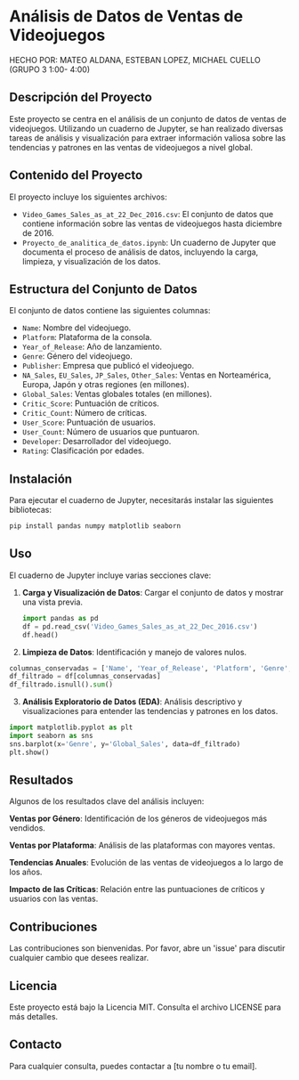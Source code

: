 # Análisis de Datos de Ventas de Videojuegos
HECHO POR: MATEO ALDANA, ESTEBAN LOPEZ, MICHAEL CUELLO (GRUPO 3 1:00- 4:00)
## Descripción del Proyecto
Este proyecto se centra en el análisis de un conjunto de datos de ventas de videojuegos. Utilizando un cuaderno de Jupyter, se han realizado diversas tareas de análisis y visualización para extraer información valiosa sobre las tendencias y patrones en las ventas de videojuegos a nivel global.

## Contenido del Proyecto
El proyecto incluye los siguientes archivos:
- `Video_Games_Sales_as_at_22_Dec_2016.csv`: El conjunto de datos que contiene información sobre las ventas de videojuegos hasta diciembre de 2016.
- `Proyecto_de_analitica_de_datos.ipynb`: Un cuaderno de Jupyter que documenta el proceso de análisis de datos, incluyendo la carga, limpieza, y visualización de los datos.

## Estructura del Conjunto de Datos
El conjunto de datos contiene las siguientes columnas:
- `Name`: Nombre del videojuego.
- `Platform`: Plataforma de la consola.
- `Year_of_Release`: Año de lanzamiento.
- `Genre`: Género del videojuego.
- `Publisher`: Empresa que publicó el videojuego.
- `NA_Sales`, `EU_Sales`, `JP_Sales`, `Other_Sales`: Ventas en Norteamérica, Europa, Japón y otras regiones (en millones).
- `Global_Sales`: Ventas globales totales (en millones).
- `Critic_Score`: Puntuación de críticos.
- `Critic_Count`: Número de críticas.
- `User_Score`: Puntuación de usuarios.
- `User_Count`: Número de usuarios que puntuaron.
- `Developer`: Desarrollador del videojuego.
- `Rating`: Clasificación por edades.

## Instalación
Para ejecutar el cuaderno de Jupyter, necesitarás instalar las siguientes bibliotecas:

``` bash
pip install pandas numpy matplotlib seaborn

```


## Uso
El cuaderno de Jupyter incluye varias secciones clave:

1. **Carga y Visualización de Datos**: Cargar el conjunto de datos y mostrar una vista previa.
   ```python
   import pandas as pd
   df = pd.read_csv('Video_Games_Sales_as_at_22_Dec_2016.csv')
   df.head()


2.	**Limpieza de Datos**: Identificación y manejo de valores nulos.
```python
columnas_conservadas = ['Name', 'Year_of_Release', 'Platform', 'Genre', 'NA_Sales', 'EU_Sales', 'JP_Sales', 'Other_Sales', 'Global_Sales']
df_filtrado = df[columnas_conservadas]
df_filtrado.isnull().sum()
```
3.	**Análisis Exploratorio de Datos (EDA)**: Análisis descriptivo y visualizaciones para entender las tendencias y patrones en los datos.
 ```python
import matplotlib.pyplot as plt
import seaborn as sns
sns.barplot(x='Genre', y='Global_Sales', data=df_filtrado)
plt.show()
 ```

## Resultados
Algunos de los resultados clave del análisis incluyen:

**Ventas por Género**: Identificación de los géneros de videojuegos más vendidos.

**Ventas por Plataforma**: Análisis de las plataformas con mayores ventas.

**Tendencias Anuales**: Evolución de las ventas de videojuegos a lo largo de los años.

**Impacto de las Críticas**: Relación entre las puntuaciones de críticos y usuarios con las ventas.

## Contribuciones
Las contribuciones son bienvenidas. Por favor, abre un 'issue' para discutir cualquier cambio que desees realizar.
## Licencia
Este proyecto está bajo la Licencia MIT. Consulta el archivo LICENSE para más detalles.


## Contacto
Para cualquier consulta, puedes contactar a [tu nombre o tu email].
